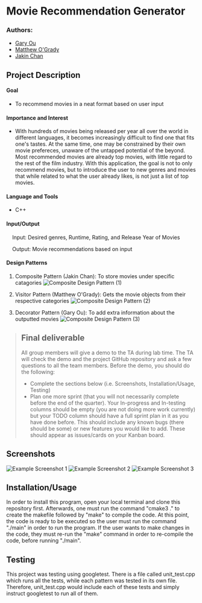 # Movie Recommendation Generator
 
### Authors:
 * [Gary Ou](https://github.com/GaryOu101)
 * [Matthew O'Grady](https://github.com/mattrogrady)
 * [Jakin Chan](https://github.com/JakinChan200)

## Project Description
#### Goal

* To recommend movies in a neat format based on user input

#### Importance and Interest

* With hundreds of movies being released per year all over the world in different languages, it becomes increasingly difficult to find one that fits one's tastes. At the same time, one may be constrained by their own movie prefereces, unaware of the untapped potential of the beyond. Most recommended movies are already top movies, with little regard to the rest of the film industry. With this application, the goal is not to only recommend movies, but to introduce the user to new genres and movies that while related to what the user already likes, is not just a list of top movies.

#### Language and Tools

 * C++

#### Input/Output

&nbsp;&nbsp;&nbsp;&nbsp;Input: Desired genres, Runtime, Rating, and Release Year of Movies

&nbsp;&nbsp;&nbsp;&nbsp;Output: Movie recommendations based on input

#### Design Patterns
1. Composite Pattern (Jakin Chan): To store movies under specific catagories
   ![Composite Design Pattern (1)](https://user-images.githubusercontent.com/42459094/101896527-00b8ae80-3b5e-11eb-9e77-b376b93eec86.jpg)

2. Visitor Pattern (Matthew O'Grady): Gets the movie objects from their respective categories
   ![Composite Design Pattern (2)](https://user-images.githubusercontent.com/42459094/101896587-1037f780-3b5e-11eb-895e-5f8b0d963e68.jpg)
   
3. Decorator Pattern (Gary Ou): To add extra information about the outputted movies
   ![Composite Design Pattern (3)](https://user-images.githubusercontent.com/42459094/101896629-1ded7d00-3b5e-11eb-8f08-bcb1d85616a3.jpg)

 > ## Final deliverable
 > All group members will give a demo to the TA during lab time. The TA will check the demo and the project GitHub repository and ask a few questions to all the team members. 
 > Before the demo, you should do the following:
 > * Complete the sections below (i.e. Screenshots, Installation/Usage, Testing)
 > * Plan one more sprint (that you will not necessarily complete before the end of the quarter). Your In-progress and In-testing columns should be empty (you are not doing more work currently) but your TODO column should have a full sprint plan in it as you have done before. This should include any known bugs (there should be some) or new features you would like to add. These should appear as issues/cards on your Kanban board. 
 ## Screenshots
 ![Example Screenshot 1](https://user-images.githubusercontent.com/42446873/101939024-3929ae00-3b99-11eb-9a84-88ffbf1c873b.png)
 ![Example Screenshot 2](https://user-images.githubusercontent.com/42446873/101939078-52caf580-3b99-11eb-911f-54dfc795c4fb.png)
 ![Example Screenshot 3](https://user-images.githubusercontent.com/42446873/101939092-5a8a9a00-3b99-11eb-8876-666cecbb0dd2.png)
 ## Installation/Usage
 In order to install this program, open your local terminal and clone this repository first. Afterwards, one must run the command "cmake3 ." to create the makefile followed by "make" to compile the code. At this point, the code is ready to be executed so the user must run the command "./main" in order to run the program. If the user wants to make changes in the code, they must re-run the "make" command in order to re-compile the code, before running "./main". 
 ## Testing
This project was testing using googletest. There is a file called unit_test.cpp which runs all the tests, while each pattern was tested in its own file. Therefore, unit_test.cpp would include each of these tests and simply instruct googletest to run all of them.
 
